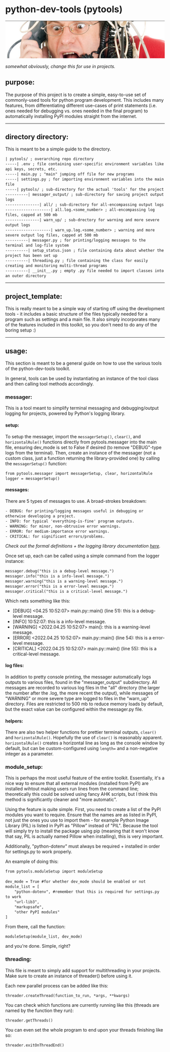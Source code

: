 # python-dev-tools (pytools)

![project banner image](readmebanner.png)

_somewhat obviously, change this for use in projects._

## purpose:

The purpose of this project is to create a simple, easy-to-use set of commonly-used tools for python program development. This includes many features, from differentiating different use-cases of print statements (i.e. ones needed for debugging vs. ones needed in the final program) to automatically installing PyPI modules straight from the internet.

---

## directory directory:

This is meant to be a simple guide to the directory.

    | pytools/ ; overarching repo directory
    -----| .env ; file containing user-specific environment variables like api keys, secrets, etc.
    -----| main.py ; "main" jumping off file for new programs
    -----| settings.py ; for importing environment variables into the main file
    -----| pytools/ ; sub-directory for the actual 'tools' for the project
    ----------| messager_output/ ; sub-directory for saving project output logs
    ---------------| all/ ; sub-directory for all-encompassing output logs
    --------------------| all.log.<some_number> ; all-encompassing log files, capped at 500 mb
    ---------------| warn_up/ ; sub-drectory for warning and more severe output logs
    --------------------| warn_up.log.<some_number> ; warning and more severe output log files, capped at 500 mb
    ----------| messager.py ; for printing/logging messages to the terminal and log-file system
    ----------| setup_status.json ; file containing data about whether the project has been set up
    ----------| threading.py ; file containing the class for easily creating and monitoring multi-thread programs
    ----------| __init__.py ; empty .py file needed to import classes into an outer directory

---

## project_template:

This is really meant to be a simple way of starting off using the development tools - it includes a basic structure of the files typically needed for a program such as settings and a main file. It also simply incorporates many of the features included in this toolkit, so you don't need to do any of the boring setup :)

---

## usage:

This section is meant to be a general guide on how to use the various tools of the python-dev-tools toolkit.

In general, tools can be used by instantiating an instance of the tool class and then calling tool methods accordingly.


### messager:

This is a tool meant to simplify terminal messaging and debugging/output logging for projects, powered by Python's logging library.

#### setup:

To setup the messager, import the `messagerSetup()`, `clear()`, and `horizontalRule()` functions directly from pytools.messager into the main file, ensuring dev_mode is set to False if desired (to remove "DEBUG"-type logs from the terminal). Then, create an instance of the messager (not a custom class, just a function returning the library-provided one) by calling the `messagerSetup()` function:

    from pytools.messager import messagerSetup, clear, horizontalRule
    logger = messagerSetup()

#### messages:

There are 5 types of messages to use. A broad-strokes breakdown:
    
    - DEBUG: for printing/logging messages useful in debugging or otherwise developing a project.
    - INFO: for typical 'everything-is-fine' program outputs.
    - WARNING: for minor, non-obtrusive error warnings.
    - ERROR: for medium-importance error warnings.
    - CRITICAL: for significant errors/problems.

*Check out the formal definitions + the logging library documentation [here](https://docs.python.org/3/howto/logging.html).*

Once set up, each can be called using a simple command from the logger instance:

    messager.debug("this is a debug-level message.")
    messager.info("this is a info-level message.")
    messager.warning("this is a warning-level message.")
    messager.error("this is a error-level message.")
    messager.critical("this is a critical-level message.")
    
Which nets something like this:

- [DEBUG] <04.25 10:52:07> main.py::main() (line 51): this is a debug-level message.
- [INFO] 10:52:07: this is a info-level message.
- [WARNING] <2022.04.25 10:52:07> main(): this is a warning-level message.
- [ERROR] <2022.04.25 10:52:07> main.py::main() (line 54): this is a error-level message.
- [CRITICAL] <2022.04.25 10:52:07> main.py::main() (line 55): this is a critical-level message.

#### log files:

In addition to pretty console printing, the messager automatically logs outputs to various files, found in the "messager_output" subdirectory. All messages are recorded to various log files in the "all" directory (the larger the number after the .log, the more recent the output), while messages of "WARNING" or more severe type are logged to files in the "warn_up" directory. Files are restricted to 500 mb to reduce memory loads by default, but the exact value can be configured within the messager.py file.

#### helpers:

There are also two helper functions for prettier terminal outputs, `clear()` and `horizontalRule()`. Hopefully the use of `clear()` is reasonably apparent. `horizontalRule()` creates a horizontal line as long as the console window by default, but can be custom-configured using `length=` and a non-negative integer as a parameter.

### module_setup:

This is perhaps the most useful feature of the entire toolkit. Essentially, it's a nice way to ensure that all external modules (installed from PyPI) are installed wihtout making users run lines from the command line; theoretically this could be solved using fancy AHK scripts, but I think this method is significantly cleaner and "more automatic". 

Using the feature is quite simple. First, you need to create a list of the PyPI modules you want to require. Ensure that the names are as listed in PyPI, not just the ones you use to import them - for example Python Image Library (PIL) is listed in PyPI as "Pillow" instead of "PIL". Because the tool will simply try to install the package using pip (meaning that it won't know that say, PIL is actually named Pillow when installing), this is very important.

Additionally, "python-dotenv" must always be required + installed in order for settings<area>.py to work properly.

An example of doing this:

    from pytools.moduleSetup import moduleSetup

    dev_mode = True #for whether dev_mode should be enabled or not
    module_list = [
        "python-dotenv", #remember that this is required for settings.py to work
        "url-lib3",
        "markupsafe",
        "other PyPI modules"
    ]

From there, call the function:

    moduleSetup(module_list, dev_mode)

and you're done. Simple, right? 

### threading:

This file is meant to simply add support for multithreading in your projects. Make sure to create an instance of threader() before using it. 

Each new parallel process can be added like this:

    threader.createThread(function_to_run, *args, **kwargs)

You can check which functions are currently running like this (threads are named by the function they run):

    threader.getThreads()

You can even set the whole program to end upon your threads finishing like so:

    threader.exitOnThreadEnd()
